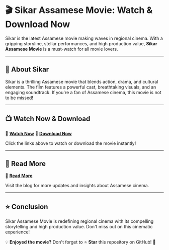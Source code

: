 # 🎬 Sikar Assamese Movie: Watch & Download Now

Sikar is the latest Assamese movie making waves in regional cinema. With a gripping storyline, stellar performances, and high production value, **Sikar Assamese Movie** is a must-watch for all movie lovers.

---

## 📌 About Sikar
Sikar is a thrilling Assamese movie that blends action, drama, and cultural elements. The film features a powerful cast, breathtaking visuals, and an engaging soundtrack. If you're a fan of Assamese cinema, this movie is not to be missed!

---

## 📺 Watch Now & Download
🔗 **[Watch Now](https://zubeengarg.in/sikaar-zubeen-garg-movie-download/)**
🔗 **[Download Now](https://zubeengarg.in/sikaar-zubeen-garg-movie-download/)**

Click the links above to watch or download the movie instantly!

---

## 📖 Read More
🔗 **[Read More](https://zubeengarg.in/blog/)**

Visit the blog for more updates and insights about Assamese cinema.

---

## ⭐ Conclusion
Sikar Assamese Movie is redefining regional cinema with its compelling storytelling and high production value. Don't miss out on this cinematic experience!

💡 **Enjoyed the movie?** Don't forget to ⭐ **Star** this repository on GitHub! 🚀
